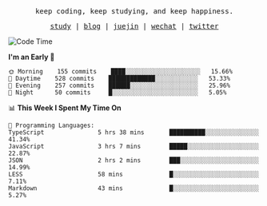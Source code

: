 <p align="center">
  <samp>
    <span>keep coding, keep studying, and keep happiness.</span>
  </samp>
</p>

<p align="center">
  <samp>
    <a href="https://github.com/ouduidui/fe-study">study</a> |
    <a href="https://deweyou.me">blog</a>  |
    <a href="https://juejin.cn/user/4309700183594366">juejin</a> |
    <a href="https://user-images.githubusercontent.com/54696834/165071004-6509e3f2-90c3-448c-9d92-3da42b0c2021.jpeg">wechat</a> |
    <a href="https://twitter.com/ouduidui">twitter</a>
  </samp>
</p>

<!--START_SECTION:waka-->
![Code Time](http://img.shields.io/badge/Code%20Time-2%2C369%20hrs%2045%20mins-blue)

**I'm an Early 🐤** 

```text
🌞 Morning    155 commits    ████░░░░░░░░░░░░░░░░░░░░░   15.66% 
🌆 Daytime    528 commits    █████████████░░░░░░░░░░░░   53.33% 
🌃 Evening    257 commits    ██████░░░░░░░░░░░░░░░░░░░   25.96% 
🌙 Night      50 commits     █░░░░░░░░░░░░░░░░░░░░░░░░   5.05%

```


📊 **This Week I Spent My Time On** 

```text
💬 Programming Languages: 
TypeScript               5 hrs 38 mins       ██████████░░░░░░░░░░░░░░░   41.34% 
JavaScript               3 hrs 7 mins        █████░░░░░░░░░░░░░░░░░░░░   22.87% 
JSON                     2 hrs 2 mins        ███░░░░░░░░░░░░░░░░░░░░░░   14.99% 
LESS                     58 mins             █░░░░░░░░░░░░░░░░░░░░░░░░   7.11% 
Markdown                 43 mins             █░░░░░░░░░░░░░░░░░░░░░░░░   5.27%

```


<!--END_SECTION:waka-->
